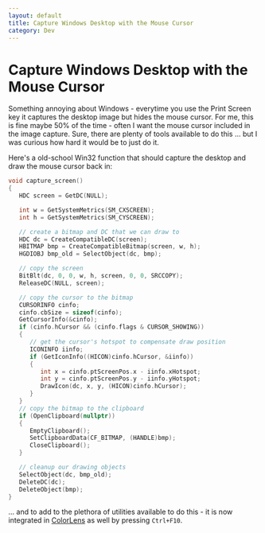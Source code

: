 ```yaml
---
layout: default
title: Capture Windows Desktop with the Mouse Cursor
category: Dev
---
```


# Capture Windows Desktop with the Mouse Cursor #

Something annoying about Windows - everytime you use the Print Screen key it captures the desktop image but hides the mouse cursor.  For me, this is fine maybe 50% of the time - often I want the mouse cursor included in the image capture.  Sure, there are plenty of tools available to do this ... but I was curious how hard it would be to just do it.

Here's a old-school Win32 function that should capture the desktop and draw the mouse cursor back in:

```cpp
void capture_screen()
{
   HDC screen = GetDC(NULL);

   int w = GetSystemMetrics(SM_CXSCREEN);
   int h = GetSystemMetrics(SM_CYSCREEN);

   // create a bitmap and DC that we can draw to
   HDC dc = CreateCompatibleDC(screen);
   HBITMAP bmp = CreateCompatibleBitmap(screen, w, h);
   HGDIOBJ bmp_old = SelectObject(dc, bmp);

   // copy the screen
   BitBlt(dc, 0, 0, w, h, screen, 0, 0, SRCCOPY);
   ReleaseDC(NULL, screen);

   // copy the cursor to the bitmap
   CURSORINFO cinfo;
   cinfo.cbSize = sizeof(cinfo);
   GetCursorInfo(&cinfo);
   if (cinfo.hCursor && (cinfo.flags & CURSOR_SHOWING)) 
   { 
      // get the cursor's hotspot to compensate draw position
      ICONINFO iinfo;
      if (GetIconInfo((HICON)cinfo.hCursor, &iinfo))
      {
         int x = cinfo.ptScreenPos.x - iinfo.xHotspot;
         int y = cinfo.ptScreenPos.y - iinfo.yHotspot;
         DrawIcon(dc, x, y, (HICON)cinfo.hCursor);
      }
   }
   // copy the bitmap to the clipboard
   if (OpenClipboard(nullptr))
   {
      EmptyClipboard();
      SetClipboardData(CF_BITMAP, (HANDLE)bmp);
      CloseClipboard();
   }

   // cleanup our drawing objects
   SelectObject(dc, bmp_old);
   DeleteDC(dc);
   DeleteObject(bmp);
}
```

... and to add to the plethora of utilities available to do this - it is now integrated in [ColorLens](/projects/2017/10/18/colorlens.html) as well by pressing `Ctrl+F10`.
